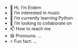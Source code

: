 - 👋 Hi, I’m Erdem
- 👀 I’m interested in music
- 🌱 I’m currently learning Python
- 💞️ I’m looking to collaborate on 
- 📫 How to reach me 
- 😄 Pronouns: ...
- ⚡ Fun fact: ...

<!---
eamarsaikhan/eamarsaikhan is a ✨ special ✨ repository because its `README.md` (this file) appears on your GitHub profile.
You can click the Preview link to take a look at your changes.
--->
